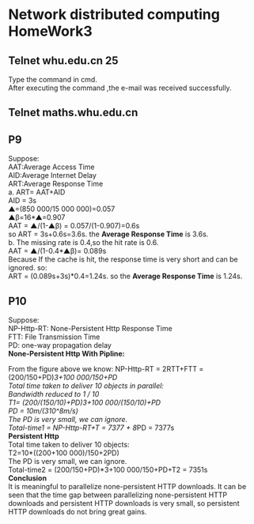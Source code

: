 # Network distributed computing HomeWork3  
## Telnet whu.edu.cn 25  
Type the command in cmd.  
After executing the command ,the e-mail was received successfully.  

## Telnet maths.whu.edu.cn  

## P9  

Suppose:  
AAT:Average Access Time  
AID:Average Internet Delay  
ART:Average Response Time  
a. ART= AAT+AID  
AID = 3s  
▲=(850 000/15 000 000)=0.057  
▲β=16*▲=0.907  
AAT = ▲/(1-▲β) = 0.057/(1-0.907)=0.6s  
so ART = 3s+0.6s=3.6s. the **Average Response Time** is 3.6s.     
b. The missing rate is 0.4,so the hit rate is 0.6.  
AAT = ▲/(1-0.4*▲β)= 0.089s  
Because If the cache is hit, the response time is very short and can be ignored.  so:  
ART = (0.089s+3s)*0.4=1.24s.
so the **Average Response Time** is 1.24s.  
## P10  
Suppose:  
NP-Http-RT: None-Persistent Http Response Time  
FTT: File Transmission Time  
PD: one-way propagation delay   
**None-Persistent Http With Pipline:**  

From the figure above we know: 
NP-Http-RT = 2RTT+FTT = (200/150+PD)*3+100 000/150+PD  
Total time taken to deliver 10 objects in parallel:   
Bandwidth reduced to 1 / 10  
T1= (200/(150/10)+PD)*3+100 000/(150/10)+PD    
PD = 10m/(3*10^8m/s)  
The PD is very small, we can ignore.   
Total-time1 = NP-Http-RT+T = 7377 + 8*PD = 7377s  
**Persistent Http**   
Total time taken to deliver 10 objects:    
T2=10*((200+100 000)/150+2PD)  
The PD is very small, we can ignore.  
Total-time2 = (200/150+PD)*3+100 000/150+PD+T2 = 7351s  
**Conclusion**  
It is meaningful to parallelize none-persistent HTTP downloads. It can be seen that the time gap between parallelizing none-persistent HTTP downloads and persistent HTTP downloads is very small, so persistent HTTP downloads do not bring great gains.  